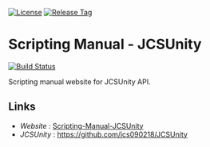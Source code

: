 [![License](https://img.shields.io/badge/License-Apache%202.0-green.svg)](https://opensource.org/licenses/Apache-2.0)
[![Release Tag](https://img.shields.io/github/tag/jcs090218/Scripting_Manual_JCSUnity.svg?label=release)](https://github.com/jcs090218/Scripting_Manual_JCSUnity/releases/latest)

# Scripting Manual - JCSUnity

[![Build Status](https://travis-ci.com/jcs090218/Scripting_Manual_JCSUnity.svg?branch=master)](https://travis-ci.com/jcs090218/Scripting_Manual_JCSUnity)

Scripting manual website for JCSUnity API.

## Links

* *Website* : [Scripting-Manual-JCSUnity](http://www.jcs-profile.com:3001)
* *JCSUnity* : https://github.com/jcs090218/JCSUnity
